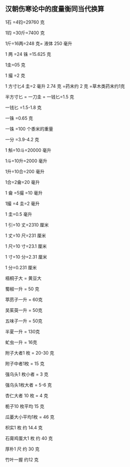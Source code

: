 ## 汉朝伤寒论中的度量衡同当代换算

1石 =4钧=29760 克

1钧 =30斤=7400 克

1斤=16两=248 克= 液体 250 毫升

1 两 =24 铢 =15.625 克

1圭=05 克

1 撮 =2 克

1 方寸匕4 圭=2 毫升 2.74 克
=药末约 2 克
=草木类药末约1克

半方寸匕 = 一刀圭 = 一钱匕=1.5 克

一钱匕 =1.5-1.8 克

一铢 =0.65 克

一铢 =100 个黍米的重量

一分 =3.9-4.2 克

1 斛=10斗=20000 毫升

1斗=10升=2000 毫升

1升=10合=200 毫升

1合=2龠=20 毫升

1 龠 =5撮 =10 毫升

1撮 =4 圭=2 毫升

1 圭=0.5 毫升

1 引=10 丈=2310 厘米

1 丈=10 尺=231 厘米

1 尺=10 寸=23.1 厘米

1 寸=10 分=2.31 厘米

1 分=0.231 厘米

梧桐子大 = 黄豆大

蜀椒一升 = 50 克

葶苈子一升 = 60克

吴茱萸一升 = 50克

五味子一升 = 50克

半夏一升 = 130克

虻虫一升 = 16克

附子大者1 枚 = 20-30 克

附子中者1枚 = 15 克

强乌头1 枚小者 = 3 克

强乌头1枚大者 = 5-6 克

杏仁大者 10 枚 = 4 克

栀子10 枚平均 15 克

瓜蒌大小平均1枚 = 46 克

枳实1 枚 约 14.4 克

石膏鸡蛋大1 枚 约 40 克

厚朴1 尺 约 30 克

竹叶一握 约12 克
